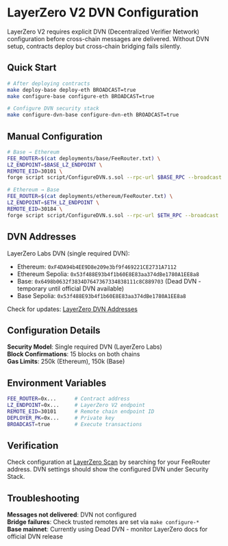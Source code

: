 # LayerZero V2 DVN Configuration

LayerZero V2 requires explicit DVN (Decentralized Verifier Network) configuration before cross-chain messages are delivered. Without DVN setup, contracts deploy but cross-chain bridging fails silently.

## Quick Start

```bash
# After deploying contracts
make deploy-base deploy-eth BROADCAST=true
make configure-base configure-eth BROADCAST=true

# Configure DVN security stack
make configure-dvn-base configure-dvn-eth BROADCAST=true
```

## Manual Configuration

```bash
# Base → Ethereum
FEE_ROUTER=$(cat deployments/base/FeeRouter.txt) \
LZ_ENDPOINT=$BASE_LZ_ENDPOINT \
REMOTE_EID=30101 \
forge script script/ConfigureDVN.s.sol --rpc-url $BASE_RPC --broadcast

# Ethereum → Base  
FEE_ROUTER=$(cat deployments/ethereum/FeeRouter.txt) \
LZ_ENDPOINT=$ETH_LZ_ENDPOINT \
REMOTE_EID=30184 \
forge script script/ConfigureDVN.s.sol --rpc-url $ETH_RPC --broadcast
```

## DVN Addresses

LayerZero Labs DVN (single required DVN):
- Ethereum: `0xF4DA94b4EE9D8e209e3bf9f469221CE2731A7112`
- Ethereum Sepolia: `0x53f488E93b4f1b60E8E83aa374dBe1780A1EE8a8`
- Base: `0x6498b0632f3834D7647367334838111c8C889703` (Dead DVN - temporary until official DVN available)
- Base Sepolia: `0x53f488E93b4f1b60E8E83aa374dBe1780A1EE8a8`

Check for updates: [LayerZero DVN Addresses](https://docs.layerzero.network/v2/deployments/dvn-addresses)

## Configuration Details

**Security Model**: Single required DVN (LayerZero Labs)  
**Block Confirmations**: 15 blocks on both chains  
**Gas Limits**: 250k (Ethereum), 150k (Base)

## Environment Variables

```bash
FEE_ROUTER=0x...      # Contract address
LZ_ENDPOINT=0x...     # LayerZero V2 endpoint  
REMOTE_EID=30101      # Remote chain endpoint ID
DEPLOYER_PK=0x...     # Private key
BROADCAST=true        # Execute transactions
```

## Verification

Check configuration at [LayerZero Scan](https://layerzeroscan.com) by searching for your FeeRouter address. DVN settings should show the configured DVN under Security Stack.

## Troubleshooting

**Messages not delivered**: DVN not configured  
**Bridge failures**: Check trusted remotes are set via `make configure-*`  
**Base mainnet**: Currently using Dead DVN - monitor LayerZero docs for official DVN release